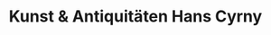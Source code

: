---
title: "Kunst & Antiquitäten Hans Cyrny"
url: /moringen/kunst-und-antiquitaeten-hans-cyrny/
shop: Antiquitäten
---